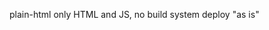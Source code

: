 plain-html                only HTML and JS, no build system
                          deploy "as is"

